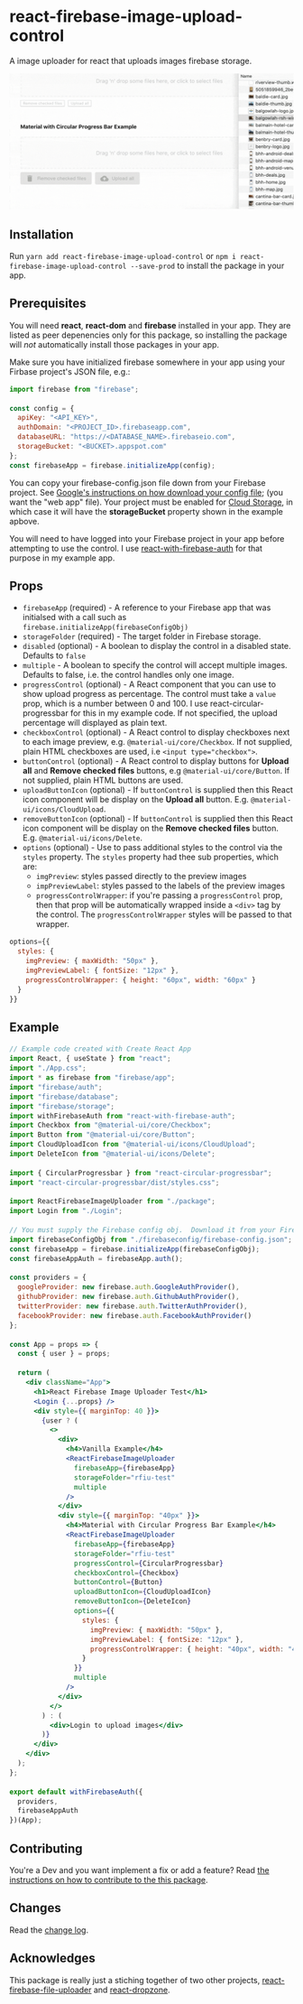 # react-firebase-image-upload-control

A image uploader for react that uploads images firebase storage.

![react-firebase-image-upload-control in action](react-firebase-image-uploader-demo.gif)


## Installation
Run `yarn add react-firebase-image-upload-control` or `npm i react-firebase-image-upload-control --save-prod` to install the package in your app. 


## Prerequisites
You will need **react**, **react-dom** and **firebase** installed in your app.  They are listed as peer depenencies only for this package, so installing the package will _not_ automatically install those packages in your app.

Make sure you have initialized firebase somewhere in your app using your Firbase project's JSON file, e.g.:

```jsx
import firebase from "firebase";

const config = {
  apiKey: "<API_KEY>",
  authDomain: "<PROJECT_ID>.firebaseapp.com",
  databaseURL: "https://<DATABASE_NAME>.firebaseio.com",
  storageBucket: "<BUCKET>.appspot.com"
};
const firebaseApp = firebase.initializeApp(config);
```
You can copy your firebase-config.json file down from your Firebase project.  See [Google's instructions on how download your config file](https://support.google.com/firebase/answer/7015592?hl=en#web); (you want the "web app" file).   Your project must be enabled for [Cloud Storage](https://firebase.google.com/docs/storage/web/start), in which case it will have the **storageBucket** property shown in the example apbove.

You will need to have logged into your Firebase project in your app before attempting to use the control.   I use [react-with-firebase-auth](https://github.com/armand1m/react-with-firebase-auth) for that purpose in my example app.


## Props

- `firebaseApp` (required) - A reference to your Firebase app that was initialsed with a call such as `firebase.initializeApp(firebaseConfigObj)`
- `storageFolder` (required) - The target folder in Firebase storage.
- `disabled` (optional) - A boolean to display the control in a disabled state.  Defaults to `false`
- `multiple` - A boolean to specify the control will accept multiple images.  Defaults to false, i.e. the control handles only one image.
- `progressControl` (optional) - A React component that you can use to show upload progress as percentage.   The control must take a `value` prop, which is a number between 0 and 100.   I use react-circular-progressbar for this in my example code.  If not specified, the upload percentage will displayed as plain text.
- `checkboxControl` (optional) - A React control to display checkboxes next to each image preview, e.g. `@material-ui/core/Checkbox`.  If not supplied, plain HTML checkboxes are used, i.e `<input type="checkbox">`.
- `buttonControl` (optional) - A React control to display buttons for **Upload all** and **Remove checked files** buttons, e.g `@material-ui/core/Button`.  If not supplied, plain HTML buttons are used.
- `uploadButtonIcon` (optional) - If `buttonControl` is supplied then this React icon component will be display on the **Upload all** button.  E.g. `@material-ui/icons/CloudUpload`.
- `removeButtonIcon` (optional) - If `buttonControl` is supplied then this React icon component will be display on the **Remove checked files** button.  E.g. `@material-ui/icons/Delete`.
- `options` (optional) - Use to pass additional styles to the control via the `styles` property.   The `styles` property had thee sub properties, which are:
  - `imgPreview`: styles passed directly to the preview images
  - `impPreviewLabel`: styles passed to the labels of the preview images
  - `progressControlWrapper`: if you're passing a `progressControl` prop, then that prop will be automatically wrapped inside a `<div>` tag by the control.  The `progressControlWrapper` styles will be passed to that wrapper.

```jsx
options={{
  styles: {
    imgPreview: { maxWidth: "50px" },
    imgPreviewLabel: { fontSize: "12px" },
    progressControlWrapper: { height: "60px", width: "60px" }
  }
}}
```



## Example

```jsx
// Example code created with Create React App
import React, { useState } from "react";
import "./App.css";
import * as firebase from "firebase/app";
import "firebase/auth";
import "firebase/database";
import "firebase/storage";
import withFirebaseAuth from "react-with-firebase-auth";
import Checkbox from "@material-ui/core/Checkbox";
import Button from "@material-ui/core/Button";
import CloudUploadIcon from "@material-ui/icons/CloudUpload";
import DeleteIcon from "@material-ui/icons/Delete";

import { CircularProgressbar } from "react-circular-progressbar";
import "react-circular-progressbar/dist/styles.css";

import ReactFirebaseImageUploader from "./package";
import Login from "./Login";

// You must supply the Firebase config obj.  Download it from your Firebase project page
import firebaseConfigObj from "./firebaseconfig/firebase-config.json";
const firebaseApp = firebase.initializeApp(firebaseConfigObj);
const firebaseAppAuth = firebaseApp.auth();

const providers = {
  googleProvider: new firebase.auth.GoogleAuthProvider(),
  githubProvider: new firebase.auth.GithubAuthProvider(),
  twitterProvider: new firebase.auth.TwitterAuthProvider(),
  facebookProvider: new firebase.auth.FacebookAuthProvider()
};

const App = props => {
  const { user } = props;

  return (
    <div className="App">
      <h1>React Firebase Image Uploader Test</h1>
      <Login {...props} />
      <div style={{ marginTop: 40 }}>
        {user ? (
          <>
            <div>
              <h4>Vanilla Example</h4>
              <ReactFirebaseImageUploader
                firebaseApp={firebaseApp}
                storageFolder="rfiu-test"
                multiple
              />
            </div>
            <div style={{ marginTop: "40px" }}>
              <h4>Material with Circular Progress Bar Example</h4>
              <ReactFirebaseImageUploader
                firebaseApp={firebaseApp}
                storageFolder="rfiu-test"
                progressControl={CircularProgressbar}
                checkboxControl={Checkbox}
                buttonControl={Button}
                uploadButtonIcon={CloudUploadIcon}
                removeButtonIcon={DeleteIcon}
                options={{
                  styles: {
                    imgPreview: { maxWidth: "50px" },
                    imgPreviewLabel: { fontSize: "12px" },
                    progressControlWrapper: { height: "40px", width: "40px" }
                  }
                }}
                multiple
              />
            </div>
          </>
        ) : (
          <div>Login to upload images</div>
        )}
      </div>
    </div>
  );
};

export default withFirebaseAuth({
  providers,
  firebaseAppAuth
})(App);
```



## Contributing
You're a Dev and you want implement a fix or add a feature?  Read [the instructions on how to contribute to the this package](CONTRIBUTING.md).


## Changes
Read the [change log](CHANGELOG.md).


## Acknowledges
This package is really just a stiching together of two other projects, [react-firebase-file-uploader](https://github.com/fris-fruitig/react-firebase-file-uploader) and [react-dropzone](https://github.com/react-dropzone/react-dropzone).